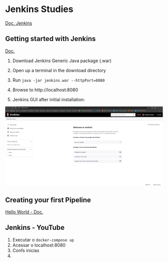 # Jenkins Studies

[Doc. Jenkins](https://www.jenkins.io/doc/tutorials/)   

## Getting started with Jenkins

[Doc.](https://www.jenkins.io/doc/pipeline/tour/getting-started/)

1. Download Jenkins Generic Java package (.war)

2. Open up a terminal in the download directory

3. Run ``java -jar jenkins.war --httpPort=8080``

4. Browse to http://localhost:8080

5. Jenkins GUI after initial installation: 

![Jenkins GUI](./images/jenkins-1.png)

## Creating your first Pipeline 

[Hello World - Doc.](https://www.jenkins.io/doc/pipeline/tour/hello-world/)

## Jenkins - YouTube

1. Executar o ``docker-compose up`` 
2. Acessar o localhost:8080
3. Confs inicias
4. 